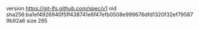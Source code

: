 version https://git-lfs.github.com/spec/v1
oid sha256:ba1ef4926940f5ff438741e6f47efb0508e999676dfd1320f32ef795879b92a6
size 285
